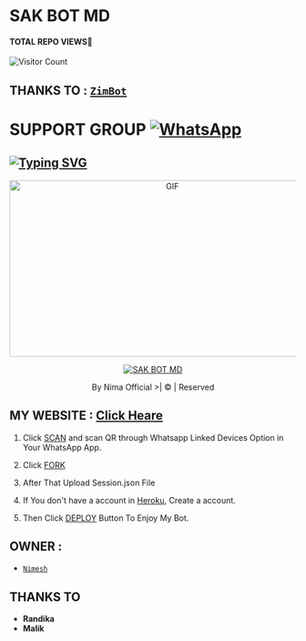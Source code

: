 # SAK BOT MD
#### TOTAL REPO VIEWS📍
![Visitor Count](https://profile-counter.glitch.me/terror-boy/count.svg)
   
   
   

## THANKS TO : [`ZimBot`](https://github.com/zim-bot/zimbot-v4)

# SUPPORT GROUP <a href="https://chat.whatsapp.com/C42iutcryMqFmGq0uUmt8e"><img alt="WhatsApp" src="https://img.shields.io/badge/WhatsApp-25D366?style=for-the-badge&logo=whatsapp&logoColor=white"/></a>

## [![Typing SVG](https://readme-typing-svg.herokuapp.com?font=Rockstar-ExtraBold&color=F33A6A&lines=WELCOME+TO+SAK+BOT+MD.;CREATED+BY+NIMA+OFFICIAL;BEST+MULTIDEVICE+WA+BOT;THANKS+FOR+VISITING+MY+GIT)](https://git.io/typing-svg)

 </a>

</p>

<div align="center">

  <p align="center">

<img src="https://telegra.ph/file/512045dcdc8a2336b416d.jpg" alt="GIF" width="556" height="310"/>

</p>

  <p align="center">

<a href="#"><img title="SAK BOT MD" src="https://img.shields.io/badge/Sak bot-md-green?colorA=%23ff0000&colorB=%23017e40&style=for-the-badge"></a>

</p>

</div>

<p align="center">By Nima Official >| © | Reserved  </br>
 
 ## MY WEBSITE : [Click Heare](https://www.helacloud.ga/p/sak-bot.html)

1. Click [SCAN](https://replit.com/@VIHANGA-YTYT/Vihanga-MD-V2-Qr?output%20only=1&lite=1#index.js) and scan QR through Whatsapp Linked Devices Option in Your WhatsApp App.

2. Click [FORK](https://github.com/nimaofficial/SAK-BOT/fork)

2. After That Upload Session.json File

3. If You don't have a account in [Heroku](https://signup.heroku.com/), Create a account.

5. Then Click [DEPLOY](https://heroku.com/deploy) Button To Enjoy My Bot.


## OWNER :
* [`Nimesh`](https://github.com/nimaofficial)

## THANKS TO
* <b>Randika</b>
* <b>Malik</b>
